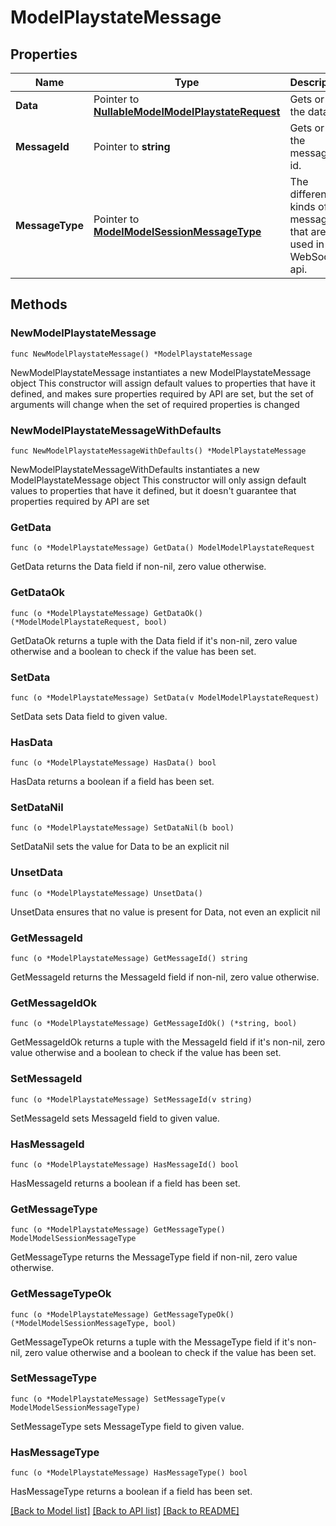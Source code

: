 # ModelPlaystateMessage

## Properties

Name | Type | Description | Notes
------------ | ------------- | ------------- | -------------
**Data** | Pointer to [**NullableModelModelPlaystateRequest**](ModelPlaystateRequest.md) | Gets or sets the data. | [optional] 
**MessageId** | Pointer to **string** | Gets or sets the message id. | [optional] 
**MessageType** | Pointer to [**ModelModelSessionMessageType**](ModelSessionMessageType.md) | The different kinds of messages that are used in the WebSocket api. | [optional] [readonly] [default to MODELMODELSESSIONMESSAGETYPE_PLAYSTATE]

## Methods

### NewModelPlaystateMessage

`func NewModelPlaystateMessage() *ModelPlaystateMessage`

NewModelPlaystateMessage instantiates a new ModelPlaystateMessage object
This constructor will assign default values to properties that have it defined,
and makes sure properties required by API are set, but the set of arguments
will change when the set of required properties is changed

### NewModelPlaystateMessageWithDefaults

`func NewModelPlaystateMessageWithDefaults() *ModelPlaystateMessage`

NewModelPlaystateMessageWithDefaults instantiates a new ModelPlaystateMessage object
This constructor will only assign default values to properties that have it defined,
but it doesn't guarantee that properties required by API are set

### GetData

`func (o *ModelPlaystateMessage) GetData() ModelModelPlaystateRequest`

GetData returns the Data field if non-nil, zero value otherwise.

### GetDataOk

`func (o *ModelPlaystateMessage) GetDataOk() (*ModelModelPlaystateRequest, bool)`

GetDataOk returns a tuple with the Data field if it's non-nil, zero value otherwise
and a boolean to check if the value has been set.

### SetData

`func (o *ModelPlaystateMessage) SetData(v ModelModelPlaystateRequest)`

SetData sets Data field to given value.

### HasData

`func (o *ModelPlaystateMessage) HasData() bool`

HasData returns a boolean if a field has been set.

### SetDataNil

`func (o *ModelPlaystateMessage) SetDataNil(b bool)`

 SetDataNil sets the value for Data to be an explicit nil

### UnsetData
`func (o *ModelPlaystateMessage) UnsetData()`

UnsetData ensures that no value is present for Data, not even an explicit nil
### GetMessageId

`func (o *ModelPlaystateMessage) GetMessageId() string`

GetMessageId returns the MessageId field if non-nil, zero value otherwise.

### GetMessageIdOk

`func (o *ModelPlaystateMessage) GetMessageIdOk() (*string, bool)`

GetMessageIdOk returns a tuple with the MessageId field if it's non-nil, zero value otherwise
and a boolean to check if the value has been set.

### SetMessageId

`func (o *ModelPlaystateMessage) SetMessageId(v string)`

SetMessageId sets MessageId field to given value.

### HasMessageId

`func (o *ModelPlaystateMessage) HasMessageId() bool`

HasMessageId returns a boolean if a field has been set.

### GetMessageType

`func (o *ModelPlaystateMessage) GetMessageType() ModelModelSessionMessageType`

GetMessageType returns the MessageType field if non-nil, zero value otherwise.

### GetMessageTypeOk

`func (o *ModelPlaystateMessage) GetMessageTypeOk() (*ModelModelSessionMessageType, bool)`

GetMessageTypeOk returns a tuple with the MessageType field if it's non-nil, zero value otherwise
and a boolean to check if the value has been set.

### SetMessageType

`func (o *ModelPlaystateMessage) SetMessageType(v ModelModelSessionMessageType)`

SetMessageType sets MessageType field to given value.

### HasMessageType

`func (o *ModelPlaystateMessage) HasMessageType() bool`

HasMessageType returns a boolean if a field has been set.


[[Back to Model list]](../README.md#documentation-for-models) [[Back to API list]](../README.md#documentation-for-api-endpoints) [[Back to README]](../README.md)


